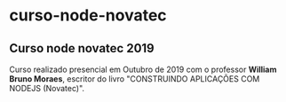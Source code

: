 # curso-node-novatec
Curso node novatec 2019
----------------

Curso realizado presencial em Outubro de 2019 com o professor **William Bruno Moraes**, escritor do livro "CONSTRUINDO APLICAÇÕES COM NODEJS (Novatec)".
